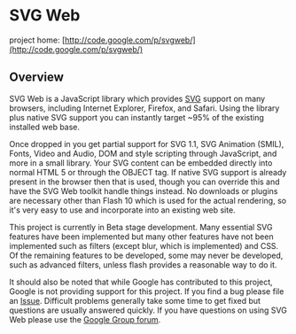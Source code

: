 SVG Web
=======

project home: [http://code.google.com/p/svgweb/](http://code.google.com/p/svgweb/)

Overview
--------

SVG Web is a JavaScript library which provides [SVG](http://en.wikipedia.org/wiki/Scalable_Vector_Graphics) support on many browsers, including Internet Explorer, Firefox, and Safari. Using the library plus native SVG support you can instantly target ~95% of the existing installed web base.

Once dropped in you get partial support for SVG 1.1, SVG Animation (SMIL), Fonts, Video and Audio, DOM and style scripting through JavaScript, and more in a small library. Your SVG content can be embedded directly into normal HTML 5 or through the OBJECT tag. If native SVG support is already present in the browser then that is used, though you can override this and have the SVG Web toolkit handle things instead. No downloads or plugins are necessary other than Flash 10 which is used for the actual rendering, so it's very easy to use and incorporate into an existing web site.

This project is currently in Beta stage development. Many essential SVG features have been implemented but many other features have not been implemented such as filters (except blur, which is implemented) and CSS. Of the remaining features to be developed, some may never be developed, such as advanced filters, unless flash provides a reasonable way to do it.

It should also be noted that while Google has contributed to this project, Google is not providing support for this project. If you find a bug please file an [Issue](http://code.google.com/p/svgweb/issues/list). Difficult problems generally take some time to get fixed but questions are usually answered quickly. If you have questions on using SVG Web please use the [Google Group forum](http://groups.google.com/group/svg-web).
